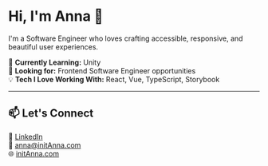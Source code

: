 # Hi, I'm Anna 👋

I'm a Software Engineer who loves crafting accessible, responsive, and beautiful user experiences.

🌱 **Currently Learning:** Unity  
🎯 **Looking for:** Frontend Software Engineer opportunities  
💡 **Tech I Love Working With:** React, Vue, TypeScript, Storybook

---

## 📫 Let's Connect

💼 [LinkedIn](https://www.linkedin.com/in/annadrazichlewis/)  
📧 [anna@initAnna.com](mailto:anna@initanna.com)  
🌐 [initAnna.com](https://initanna.com)  

<!--
**adrazich/adrazich** is a ✨ _special_ ✨ repository because its `README.md` (this file) appears on your GitHub profile.

Here are some ideas to get you started:

- 🔭 I’m currently working on ...
- 🌱 I’m currently learning ...
- 👯 I’m looking to collaborate on ...
- 🤔 I’m looking for help with ...
- 💬 Ask me about ...
- 📫 How to reach me: ...
- 😄 Pronouns: ...
- ⚡ Fun fact: ...
-->
